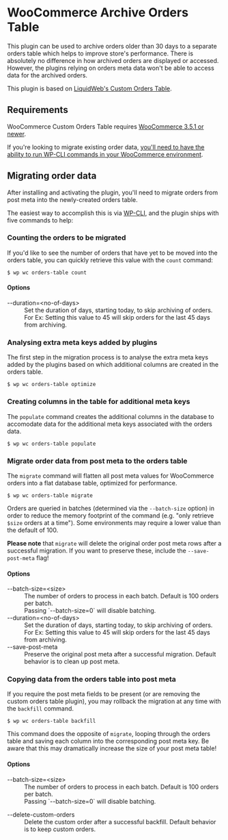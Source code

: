 # WooCommerce Archive Orders Table

This plugin can be used to archive orders older than 30 days to a separate orders table which helps to improve store's performance. There is absolutely no difference in how archived orders are displayed or accessed. However, the plugins relying on orders meta data won't be able to access data for the archived orders.

This plugin is based on [LiquidWeb's Custom Orders Table](https://github.com/liquidweb/woocommerce-custom-orders-table).

## Requirements

WooCommerce Custom Orders Table requires [WooCommerce 3.5.1 or newer](https://wordpress.org/plugins/woocommerce/).

If you're looking to migrate existing order data, [you'll need to have the ability to run WP-CLI commands in your WooCommerce environment](http://wp-cli.org/).

## Migrating order data

After installing and activating the plugin, you'll need to migrate orders from post meta into the newly-created orders table.

The easiest way to accomplish this is via [WP-CLI](http://wp-cli.org/), and the plugin ships with five commands to help:

### Counting the orders to be migrated

If you'd like to see the number of orders that have yet to be moved into the orders table, you can quickly retrieve this value with the `count` command:

```
$ wp wc orders-table count
```

#### Options

<dl>
	<dt>--duration=&lt;no-of-days&gt;</dt>
	<dd>Set the duration of days, starting today, to skip archiving of orders.</dd>
	<dd>For Ex: Setting this value to 45 will skip orders for the last 45 days from archiving.</dd>
</dl>

### Analysing extra meta keys added by plugins

The first step in the migration process is to analyse the extra meta keys added by the plugins based on which additional columns are created in the orders table.

```
$ wp wc orders-table optimize
```

### Creating columns in the table for additional meta keys

The `populate` command creates the additional columns in the database to accomodate data for the additional meta keys associated with the orders data.

```
$ wp wc orders-table populate
```

### Migrate order data from post meta to the orders table

The `migrate` command will flatten all post meta values for WooCommerce orders into a flat database table, optimized for performance.

```
$ wp wc orders-table migrate
```

Orders are queried in batches (determined via the `--batch-size` option) in order to reduce the memory footprint of the command (e.g. "only retrieve `$size` orders at a time"). Some environments may require a lower value than the default of 100.

**Please note** that `migrate` will delete the original order post meta rows after a successful migration. If you want to preserve these, include the `--save-post-meta` flag!

#### Options

<dl>
	<dt>--batch-size=&lt;size&gt;</dt>
	<dd>The number of orders to process in each batch. Default is 100 orders per batch.</dd>
	<dd>Passing `--batch-size=0` will disable batching.</dd>
	<dt>--duration=&lt;no-of-days&gt;</dt>
	<dd>Set the duration of days, starting today, to skip archiving of orders.</dd>
	<dd>For Ex: Setting this value to 45 will skip orders for the last 45 days from archiving.</dd>
	<dt>--save-post-meta</dt>
	<dd>Preserve the original post meta after a successful migration. Default behavior is to clean up post meta.</dd>
</dl>


### Copying data from the orders table into post meta

If you require the post meta fields to be present (or are removing the custom orders table plugin), you may rollback the migration at any time with the `backfill` command.

```
$ wp wc orders-table backfill
```

This command does the opposite of `migrate`, looping through the orders table and saving each column into the corresponding post meta key. Be aware that this may dramatically increase the size of your post meta table!

#### Options

<dl>
	<dt>--batch-size=&lt;size&gt;</dt>
	<dd>The number of orders to process in each batch. Default is 100 orders per batch.</dd>
	<dd>Passing `--batch-size=0` will disable batching.</dd>
</dl>
<dl>
	<dt>--delete-custom-orders</dt>
	<dd>Delete the custom order after a successful backfill. Default behavior is to keep custom orders.</dd>
</dl>
